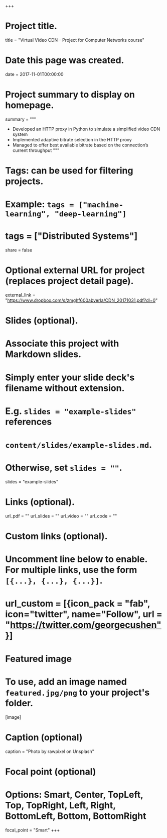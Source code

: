 +++
# Project title.
title = "Virtual Video CDN - Project for Computer Networks course"

# Date this page was created.
date = 2017-11-01T00:00:00

# Project summary to display on homepage.
summary = """
- Developed an HTTP proxy in Python to simulate a simplified video CDN system
- Implemented adaptive bitrate selection in the HTTP proxy
- Managed to offer best available bitrate based on the connection’s current throughput
"""

# Tags: can be used for filtering projects.
# Example: `tags = ["machine-learning", "deep-learning"]`
# tags = ["Distributed Systems"]
share = false

# Optional external URL for project (replaces project detail page).
external_link = "https://www.dropbox.com/s/zmghf600abverla/CDN_20171031.pdf?dl=0"

# Slides (optional).
#   Associate this project with Markdown slides.
#   Simply enter your slide deck's filename without extension.
#   E.g. `slides = "example-slides"` references 
#   `content/slides/example-slides.md`.
#   Otherwise, set `slides = ""`.
slides = "example-slides"

# Links (optional).
url_pdf = ""
url_slides = ""
url_video = ""
url_code = ""

# Custom links (optional).
#   Uncomment line below to enable. For multiple links, use the form `[{...}, {...}, {...}]`.
# url_custom = [{icon_pack = "fab", icon="twitter", name="Follow", url = "https://twitter.com/georgecushen"}]

# Featured image
# To use, add an image named `featured.jpg/png` to your project's folder. 
[image]
  # Caption (optional)
  caption = "Photo by rawpixel on Unsplash"
  
  # Focal point (optional)
  # Options: Smart, Center, TopLeft, Top, TopRight, Left, Right, BottomLeft, Bottom, BottomRight
  focal_point = "Smart"
+++